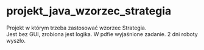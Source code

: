 # projekt_java_wzorzec_strategia

Projekt w którym trzeba zastosować wzorzec Strategia.<br>
Jest bez GUI, zrobiona jest logika.
W pdfie wyjaśnione zadanie.
2 dni roboty wyszło.
